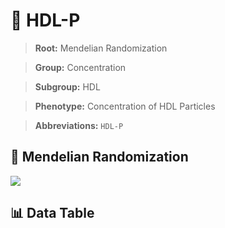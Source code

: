 # 🧪 HDL-P

> **Root:** Mendelian Randomization

> **Group:** Concentration  

> **Subgroup:** HDL

> **Phenotype:** Concentration of HDL Particles  

> **Abbreviations:** `HDL-P`

## 🧬 Mendelian Randomization  

<img src="/MR/Figures/Inverse/HDLhengxianP.png"/>


## 📊 Data Table


<CsvTableMRI src="/public/MR/Data/Inverse/HDLhengxianP.csv"/>
